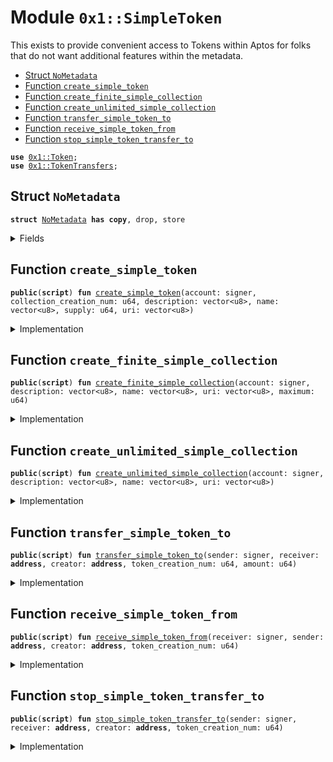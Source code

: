 
<a name="0x1_SimpleToken"></a>

# Module `0x1::SimpleToken`

This exists to provide convenient access to Tokens within Aptos for folks that do not want
additional features within the metadata.


-  [Struct `NoMetadata`](#0x1_SimpleToken_NoMetadata)
-  [Function `create_simple_token`](#0x1_SimpleToken_create_simple_token)
-  [Function `create_finite_simple_collection`](#0x1_SimpleToken_create_finite_simple_collection)
-  [Function `create_unlimited_simple_collection`](#0x1_SimpleToken_create_unlimited_simple_collection)
-  [Function `transfer_simple_token_to`](#0x1_SimpleToken_transfer_simple_token_to)
-  [Function `receive_simple_token_from`](#0x1_SimpleToken_receive_simple_token_from)
-  [Function `stop_simple_token_transfer_to`](#0x1_SimpleToken_stop_simple_token_transfer_to)


<pre><code><b>use</b> <a href="Token.md#0x1_Token">0x1::Token</a>;
<b>use</b> <a href="TokenTransfers.md#0x1_TokenTransfers">0x1::TokenTransfers</a>;
</code></pre>



<a name="0x1_SimpleToken_NoMetadata"></a>

## Struct `NoMetadata`



<pre><code><b>struct</b> <a href="SimpleToken.md#0x1_SimpleToken_NoMetadata">NoMetadata</a> <b>has</b> <b>copy</b>, drop, store
</code></pre>



<details>
<summary>Fields</summary>


<dl>
<dt>
<code>dummy_field: bool</code>
</dt>
<dd>

</dd>
</dl>


</details>

<a name="0x1_SimpleToken_create_simple_token"></a>

## Function `create_simple_token`



<pre><code><b>public</b>(<b>script</b>) <b>fun</b> <a href="SimpleToken.md#0x1_SimpleToken_create_simple_token">create_simple_token</a>(account: signer, collection_creation_num: u64, description: vector&lt;u8&gt;, name: vector&lt;u8&gt;, supply: u64, uri: vector&lt;u8&gt;)
</code></pre>



<details>
<summary>Implementation</summary>


<pre><code><b>public</b>(<b>script</b>) <b>fun</b> <a href="SimpleToken.md#0x1_SimpleToken_create_simple_token">create_simple_token</a>(
    account: signer,
    collection_creation_num: u64,
    description: vector&lt;u8&gt;,
    name: vector&lt;u8&gt;,
    supply: u64,
    uri: vector&lt;u8&gt;,
) {
  <a href="Token.md#0x1_Token_create_token_script">Token::create_token_script</a>&lt;<a href="SimpleToken.md#0x1_SimpleToken_NoMetadata">NoMetadata</a>&gt;(
      account,
      collection_creation_num,
      description,
      name,
      supply,
      uri,
      <a href="SimpleToken.md#0x1_SimpleToken_NoMetadata">NoMetadata</a> { },
  );
}
</code></pre>



</details>

<a name="0x1_SimpleToken_create_finite_simple_collection"></a>

## Function `create_finite_simple_collection`



<pre><code><b>public</b>(<b>script</b>) <b>fun</b> <a href="SimpleToken.md#0x1_SimpleToken_create_finite_simple_collection">create_finite_simple_collection</a>(account: signer, description: vector&lt;u8&gt;, name: vector&lt;u8&gt;, uri: vector&lt;u8&gt;, maximum: u64)
</code></pre>



<details>
<summary>Implementation</summary>


<pre><code><b>public</b>(<b>script</b>) <b>fun</b> <a href="SimpleToken.md#0x1_SimpleToken_create_finite_simple_collection">create_finite_simple_collection</a>(
    account: signer,
    description: vector&lt;u8&gt;,
    name: vector&lt;u8&gt;,
    uri: vector&lt;u8&gt;,
    maximum: u64,
) {
    <a href="Token.md#0x1_Token_create_finite_collection_script">Token::create_finite_collection_script</a>&lt;<a href="SimpleToken.md#0x1_SimpleToken_NoMetadata">NoMetadata</a>&gt;(
        account,
        description,
        name,
        uri,
        maximum,
    );
}
</code></pre>



</details>

<a name="0x1_SimpleToken_create_unlimited_simple_collection"></a>

## Function `create_unlimited_simple_collection`



<pre><code><b>public</b>(<b>script</b>) <b>fun</b> <a href="SimpleToken.md#0x1_SimpleToken_create_unlimited_simple_collection">create_unlimited_simple_collection</a>(account: signer, description: vector&lt;u8&gt;, name: vector&lt;u8&gt;, uri: vector&lt;u8&gt;)
</code></pre>



<details>
<summary>Implementation</summary>


<pre><code><b>public</b>(<b>script</b>) <b>fun</b> <a href="SimpleToken.md#0x1_SimpleToken_create_unlimited_simple_collection">create_unlimited_simple_collection</a>(
    account: signer,
    description: vector&lt;u8&gt;,
    name: vector&lt;u8&gt;,
    uri: vector&lt;u8&gt;,
) {
    <a href="Token.md#0x1_Token_create_unlimited_collection_script">Token::create_unlimited_collection_script</a>&lt;<a href="SimpleToken.md#0x1_SimpleToken_NoMetadata">NoMetadata</a>&gt;(account, description, name, uri);
}
</code></pre>



</details>

<a name="0x1_SimpleToken_transfer_simple_token_to"></a>

## Function `transfer_simple_token_to`



<pre><code><b>public</b>(<b>script</b>) <b>fun</b> <a href="SimpleToken.md#0x1_SimpleToken_transfer_simple_token_to">transfer_simple_token_to</a>(sender: signer, receiver: <b>address</b>, creator: <b>address</b>, token_creation_num: u64, amount: u64)
</code></pre>



<details>
<summary>Implementation</summary>


<pre><code><b>public</b>(<b>script</b>) <b>fun</b> <a href="SimpleToken.md#0x1_SimpleToken_transfer_simple_token_to">transfer_simple_token_to</a>(
    sender: signer,
    receiver: <b>address</b>,
    creator: <b>address</b>,
    token_creation_num: u64,
    amount: u64,
) {
    <a href="TokenTransfers.md#0x1_TokenTransfers_transfer_to_script">TokenTransfers::transfer_to_script</a>&lt;<a href="SimpleToken.md#0x1_SimpleToken_NoMetadata">NoMetadata</a>&gt;(
        sender,
        receiver,
        creator,
        token_creation_num,
        amount,
    );
}
</code></pre>



</details>

<a name="0x1_SimpleToken_receive_simple_token_from"></a>

## Function `receive_simple_token_from`



<pre><code><b>public</b>(<b>script</b>) <b>fun</b> <a href="SimpleToken.md#0x1_SimpleToken_receive_simple_token_from">receive_simple_token_from</a>(receiver: signer, sender: <b>address</b>, creator: <b>address</b>, token_creation_num: u64)
</code></pre>



<details>
<summary>Implementation</summary>


<pre><code><b>public</b>(<b>script</b>) <b>fun</b> <a href="SimpleToken.md#0x1_SimpleToken_receive_simple_token_from">receive_simple_token_from</a>(
     receiver: signer,
     sender: <b>address</b>,
     creator: <b>address</b>,
     token_creation_num: u64,
 ) {
     <a href="TokenTransfers.md#0x1_TokenTransfers_receive_from_script">TokenTransfers::receive_from_script</a>&lt;<a href="SimpleToken.md#0x1_SimpleToken_NoMetadata">NoMetadata</a>&gt;(
         receiver,
         sender,
         creator,
         token_creation_num,
     );
 }
</code></pre>



</details>

<a name="0x1_SimpleToken_stop_simple_token_transfer_to"></a>

## Function `stop_simple_token_transfer_to`



<pre><code><b>public</b>(<b>script</b>) <b>fun</b> <a href="SimpleToken.md#0x1_SimpleToken_stop_simple_token_transfer_to">stop_simple_token_transfer_to</a>(sender: signer, receiver: <b>address</b>, creator: <b>address</b>, token_creation_num: u64)
</code></pre>



<details>
<summary>Implementation</summary>


<pre><code><b>public</b>(<b>script</b>) <b>fun</b> <a href="SimpleToken.md#0x1_SimpleToken_stop_simple_token_transfer_to">stop_simple_token_transfer_to</a>(
    sender: signer,
    receiver: <b>address</b>,
    creator: <b>address</b>,
    token_creation_num: u64,
) {
    <a href="TokenTransfers.md#0x1_TokenTransfers_stop_transfer_to_script">TokenTransfers::stop_transfer_to_script</a>&lt;<a href="SimpleToken.md#0x1_SimpleToken_NoMetadata">NoMetadata</a>&gt;(
        sender,
        receiver,
        creator,
        token_creation_num,
    );
}
</code></pre>



</details>

